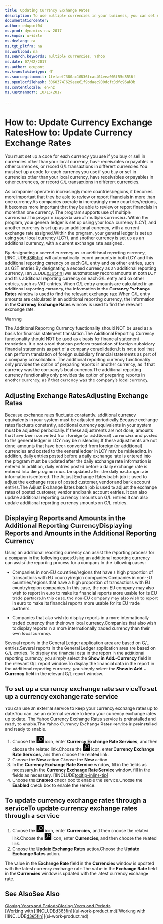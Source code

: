```yaml
---
title: Updating Currency Exchange Rates
description: To use multiple currencies in your business, you can set up a code for each currency and use an external exchange rate service, such as Yahoo.
documentationcenter: 
author: edupont04
ms.prod: dynamics-nav-2017
ms.topic: article
ms.devlang: na
ms.tgt_pltfrm: na
ms.workload: na
ms.search.keywords: multiple currencies, Yahoo
ms.date: 07/02/2017
ms.author: edupont
ms.translationtype: HT
ms.sourcegitcommit: 4fefaef7380ac10836fcac404eea006f55d8556f
ms.openlocfilehash: 50603747629eee61f9bdaed900dcfc0dfc96ab3b
ms.contentlocale: en-nz
ms.lasthandoff: 10/16/2017

---
```

# <a name="how-to-update-currency-exchange-rates"></a><span data-ttu-id="4502a-103">How to: Update Currency Exchange Rates</span><span class="sxs-lookup"><span data-stu-id="4502a-103">How to: Update Currency Exchange Rates</span></span>
<span data-ttu-id="4502a-104">You must set up a code for each currency you use if you buy or sell in currencies other than your local currency, have receivables or payables in other currencies, or record G/L transactions in different currencies.</span><span class="sxs-lookup"><span data-stu-id="4502a-104">You must set up a code for each currency you use if you buy or sell in currencies other than your local currency, have receivables or payables in other currencies, or record G/L transactions in different currencies.</span></span>  

<span data-ttu-id="4502a-105">As companies operate in increasingly more countries/regions, it becomes more important that they be able to review or report financials in more than one currency.</span><span class="sxs-lookup"><span data-stu-id="4502a-105">As companies operate in increasingly more countries/regions, it becomes more important that they be able to review or report financials in more than one currency.</span></span> <span data-ttu-id="4502a-106">The program supports use of multiple currencies.</span><span class="sxs-lookup"><span data-stu-id="4502a-106">The program supports use of multiple currencies.</span></span> <span data-ttu-id="4502a-107">Within the program, your general ledger is set up using your local currency (LCY), and another currency is set up as an additional currency, with a current exchange rate assigned.</span><span class="sxs-lookup"><span data-stu-id="4502a-107">Within the program, your general ledger is set up using your local currency (LCY), and another currency is set up as an additional currency, with a current exchange rate assigned.</span></span>  

 <span data-ttu-id="4502a-108">By designating a second currency as an additional reporting currency, [!INCLUDE[d365fin](includes/d365fin_md.md)] will automatically record amounts in both LCY and this additional reporting currency on each G/L entry and on other entries, such as GST entries.</span><span class="sxs-lookup"><span data-stu-id="4502a-108">By designating a second currency as an additional reporting currency, [!INCLUDE[d365fin](includes/d365fin_md.md)] will automatically record amounts in both LCY and this additional reporting currency on each G/L entry and on other entries, such as VAT entries.</span></span> <span data-ttu-id="4502a-109">When G/L entry amounts are calculated in an additional reporting currency, the information in the **Currency Exchange Rates** window is used to find the relevant exchange rate.</span><span class="sxs-lookup"><span data-stu-id="4502a-109">When G/L entry amounts are calculated in an additional reporting currency, the information in the **Currency Exchange Rates** window is used to find the relevant exchange rate.</span></span>  

> [!WARNING]  
>  <span data-ttu-id="4502a-110">The Additional Reporting Currency functionality should NOT be used as a basis for financial statement translation.</span><span class="sxs-lookup"><span data-stu-id="4502a-110">The Additional Reporting Currency functionality should NOT be used as a basis for financial statement translation.</span></span> <span data-ttu-id="4502a-111">It is not a tool that can perform translation of foreign subsidiary financial statements as part of a company consolidation.</span><span class="sxs-lookup"><span data-stu-id="4502a-111">It is not a tool that can perform translation of foreign subsidiary financial statements as part of a company consolidation.</span></span> <span data-ttu-id="4502a-112">The additional reporting currency functionality only provides the option of preparing reports in another currency, as if that currency was the company’s local currency.</span><span class="sxs-lookup"><span data-stu-id="4502a-112">The additional reporting currency functionality only provides the option of preparing reports in another currency, as if that currency was the company’s local currency.</span></span>

## <a name="adjusting-exchange-rates"></a><span data-ttu-id="4502a-113">Adjusting Exchange Rates</span><span class="sxs-lookup"><span data-stu-id="4502a-113">Adjusting Exchange Rates</span></span>  
<span data-ttu-id="4502a-114">Because exchange rates fluctuate constantly, additional currency equivalents in your system must be adjusted periodically.</span><span class="sxs-lookup"><span data-stu-id="4502a-114">Because exchange rates fluctuate constantly, additional currency equivalents in your system must be adjusted periodically.</span></span> <span data-ttu-id="4502a-115">If these adjustments are not done, amounts that have been converted from foreign (or additional) currencies and posted to the general ledger in LCY may be misleading.</span><span class="sxs-lookup"><span data-stu-id="4502a-115">If these adjustments are not done, amounts that have been converted from foreign (or additional) currencies and posted to the general ledger in LCY may be misleading.</span></span> <span data-ttu-id="4502a-116">In addition, daily entries posted before a daily exchange rate is entered into the program must be updated after the daily exchange rate information is entered.</span><span class="sxs-lookup"><span data-stu-id="4502a-116">In addition, daily entries posted before a daily exchange rate is entered into the program must be updated after the daily exchange rate information is entered.</span></span> <span data-ttu-id="4502a-117">The Adjust Exchange Rates batch job is used to adjust the exchange rates of posted customer, vendor and bank account entries.</span><span class="sxs-lookup"><span data-stu-id="4502a-117">The Adjust Exchange Rates batch job is used to adjust the exchange rates of posted customer, vendor and bank account entries.</span></span> <span data-ttu-id="4502a-118">It can also update additional reporting currency amounts on G/L entries.</span><span class="sxs-lookup"><span data-stu-id="4502a-118">It can also update additional reporting currency amounts on G/L entries.</span></span>  

## <a name="displaying-reports-and-amounts-in-the-additional-reporting-currency"></a><span data-ttu-id="4502a-119">Displaying Reports and Amounts in the Additional Reporting Currency</span><span class="sxs-lookup"><span data-stu-id="4502a-119">Displaying Reports and Amounts in the Additional Reporting Currency</span></span>  
<span data-ttu-id="4502a-120">Using an additional reporting currency can assist the reporting process for a company in the following cases:</span><span class="sxs-lookup"><span data-stu-id="4502a-120">Using an additional reporting currency can assist the reporting process for a company in the following cases:</span></span>  

- <span data-ttu-id="4502a-121">Companies in non-EU countries/regions that have a high proportion of transactions with EU country/region companies.</span><span class="sxs-lookup"><span data-stu-id="4502a-121">Companies in non-EU countries/regions that have a high proportion of transactions with EU country/region companies.</span></span> <span data-ttu-id="4502a-122">In this case, the non-EU company may also wish to report in euro to make its financial reports more usable for its EU trade partners.</span><span class="sxs-lookup"><span data-stu-id="4502a-122">In this case, the non-EU company may also wish to report in euro to make its financial reports more usable for its EU trade partners.</span></span>  

- <span data-ttu-id="4502a-123">Companies that also wish to display reports in a more internationally traded currency than their own local currency.</span><span class="sxs-lookup"><span data-stu-id="4502a-123">Companies that also wish to display reports in a more internationally traded currency than their own local currency.</span></span>  

<span data-ttu-id="4502a-124">Several reports in the General Ledger application area are based on G/L entries.</span><span class="sxs-lookup"><span data-stu-id="4502a-124">Several reports in the General Ledger application area are based on G/L entries.</span></span> <span data-ttu-id="4502a-125">To display the financial data in the report in the additional reporting currency, you simply select the **Show in Add.-Currency** field in the relevant G/L report window.</span><span class="sxs-lookup"><span data-stu-id="4502a-125">To display the financial data in the report in the additional reporting currency, you simply select the **Show in Add.-Currency** field in the relevant G/L report window.</span></span>  

## <a name="to-set-up-a-currency-exchange-rate-service"></a><span data-ttu-id="4502a-126">To set up a currency exchange rate service</span><span class="sxs-lookup"><span data-stu-id="4502a-126">To set up a currency exchange rate service</span></span>
<span data-ttu-id="4502a-127">You can use an external service to keep your currency exchange rates up to date.</span><span class="sxs-lookup"><span data-stu-id="4502a-127">You can use an external service to keep your currency exchange rates up to date.</span></span> <span data-ttu-id="4502a-128">The Yahoo Currency Exchange Rates service is preinstalled and ready to enable.</span><span class="sxs-lookup"><span data-stu-id="4502a-128">The Yahoo Currency Exchange Rates service is preinstalled and ready to enable.</span></span>

1. <span data-ttu-id="4502a-129">Choose the ![Search for Page or Report](media/ui-search/search_small.png "Search for Page or Report icon") icon, enter **Currency Exchange Rate Services**, and then choose the related link.</span><span class="sxs-lookup"><span data-stu-id="4502a-129">Choose the ![Search for Page or Report](media/ui-search/search_small.png "Search for Page or Report icon") icon, enter **Currency Exchange Rate Services**, and then choose the related link.</span></span>
2. <span data-ttu-id="4502a-130">Choose the **New** action.</span><span class="sxs-lookup"><span data-stu-id="4502a-130">Choose the **New** action.</span></span>
3. <span data-ttu-id="4502a-131">In the **Currency Exchange Rate Service** window, fill in the fields as necessary.</span><span class="sxs-lookup"><span data-stu-id="4502a-131">In the **Currency Exchange Rate Service** window, fill in the fields as necessary.</span></span> [!INCLUDE[tooltip-inline-tip](includes/tooltip-inline-tip_md.md)]
4. <span data-ttu-id="4502a-132">Choose the **Enabled** check box to enable the service.</span><span class="sxs-lookup"><span data-stu-id="4502a-132">Choose the **Enabled** check box to enable the service.</span></span>

## <a name="to-update-currency-exchange-rates-through-a-service"></a><span data-ttu-id="4502a-133">To update currency exchange rates through a service</span><span class="sxs-lookup"><span data-stu-id="4502a-133">To update currency exchange rates through a service</span></span>
1. <span data-ttu-id="4502a-134">Choose the ![Search for Page or Report](media/ui-search/search_small.png "Search for Page or Report icon") icon, enter **Currencies**, and then choose the related link.</span><span class="sxs-lookup"><span data-stu-id="4502a-134">Choose the ![Search for Page or Report](media/ui-search/search_small.png "Search for Page or Report icon") icon, enter **Currencies**, and then choose the related link.</span></span>
2. <span data-ttu-id="4502a-135">Choose the **Update Exchange Rates** action.</span><span class="sxs-lookup"><span data-stu-id="4502a-135">Choose the **Update Exchange Rates** action.</span></span>

<span data-ttu-id="4502a-136">The value in the **Exchange Rate** field in the **Currencies** window is updated with the latest currency exchange rate.</span><span class="sxs-lookup"><span data-stu-id="4502a-136">The value in the **Exchange Rate** field in the **Currencies** window is updated with the latest currency exchange rate.</span></span>

## <a name="see-also"></a><span data-ttu-id="4502a-137">See Also</span><span class="sxs-lookup"><span data-stu-id="4502a-137">See Also</span></span>
[<span data-ttu-id="4502a-138">Closing Years and Periods</span><span class="sxs-lookup"><span data-stu-id="4502a-138">Closing Years and Periods</span></span>](year-close-years-periods.md)  
<span data-ttu-id="4502a-139">[Working with [!INCLUDE[d365fin](includes/d365fin_md.md)]](ui-work-product.md)</span><span class="sxs-lookup"><span data-stu-id="4502a-139">[Working with [!INCLUDE[d365fin](includes/d365fin_md.md)]](ui-work-product.md)</span></span>

